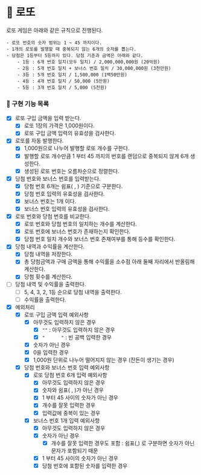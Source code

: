 # :slot_machine: 로또

로또 게임은 아래와 같은 규칙으로 진행된다.

```
- 로또 번호의 숫자 범위는 1 ~ 45 까지이다.
- 1개의 로또를 발행할 때 중복되지 않는 6개의 숫자를 뽑는다.
- 당첨은 1등부터 5등까지 있다. 당첨 기준과 금액은 아래와 같다.
	- 1등 : 6개 번호 일치(모두 일치) / 2,000,000,000원 (20억원)
	- 2등 : 5개 번호 일치 + 보너스 번호 일치 / 30,000,000원 (3천만원)
	- 3등 : 5개 번호 일치 / 1,500,000 (1백50만원)
	- 4등 : 4개 번호 일치 / 50,000 (5만원)
	- 5등 : 3개 번호 일치 / 5,000 (5천원)
```

### 🔨 구현 기능 목록

- [x] 로또 구입 금액을 입력 받는다.
  - [x] 로또 1장의 가격은 1,000원이다.
  - [x] 로또 구입 금액 입력의 유효성을 검사한다.
- [x] 로또를 자동 발행한다.
  - [x] 1,000원으로 나누어 발행할 로또 개수를 구한다.
  - [x] 발행할 로또 개수만큼 1 부터 45 까지의 번호를 랜덤으로 중복되지 않게 6개 생성한다.
  - [x] 생성된 로또 번호는 오름차순으로 정렬한다.
- [x] 당첨 번호와 보너스 번호를 입력받는다.
  - [x] 당첨 번호 6개는 쉼표( , ) 기준으로 구분한다.
  - [x] 당첨 번호 입력의 유효성을 검사한다.
  - [x] 보너스 번호는 1개 이다.
  - [x] 보너스 번호 입력의 유효성을 검사한다.
- [x] 로또 번호와 당첨 번호를 비교한다.
  - [x] 로또 번호와 당첨 번호의 일치하는 개수를 계산한다.
  - [x] 로또 번호에 보너스 번호가 존재하는지 확인한다.
  - [x] 당첨 번호 일치 개수와 보너스 번호 존재여부를 통해 등수를 확인한다.
- [x] 당첨 내역과 수익률을 계산한다.
  - [x] 당첨 내역을 저장한다.
  - [x] 총 당첨금액과 구매 금액을 통해 수익률을 소수점 아래 둘째 자리에서 반올림해 계산한다.
  - [x] 당첨 횟수를 계산한다.
- [ ] 당첨 내역 및 수익률을 출력한다.
  - [ ] 5, 4, 3, 2, 1등 순으로 당첨 내역을 출력한다.
  - [ ] 수익률을 출력한다.
- [x] 예외처리
  - [x] 로또 구입 금액 입력 예외사항
    - [x] 아무것도 입력하지 않은 경우
      - [x] `""` : 아무것도 입력하지 않은 경우
      - [x]  `"      "` : 빈 공백 입력한 경우
    - [x] 숫자가 아닌 경우
    - [x] 0을 입력한 경우
    - [x] 1,000원 단위로 나누어 떨어지지 않는 경우 (잔돈이 생기는 경우)
  - [x] 당첨 번호와 보너스 번호 입력 예외사항
    - [x] 로또 당첨 번호 6개 입력 예외사항
      - [x] 아무것도 입력하지 않은 경우
      - [x] 숫자와 쉼표( , )가 아닌 경우
      - [x] 1 부터 45 사이의 숫자가 아닌 경우
      - [x] 개수를 잘못 입력한 경우
      - [x] 입력값에 중복이 있는 경우
    - [x] 보너스 번호 1개 입력 예외사항
      - [x] 아무것도 입력하지 않은 경우
      - [x] 숫자가 아닌 경우
        - [x] 개수를 잘못 입력한 경우도 포함 : 쉼표(,) 로 구분하면 숫자가 아닌 문자가 포함되기 때문
      - [x] 1 부터 45 사이의 숫자가 아닌 경우
      - [x] 당첨 번호에 포함된 숫자를 입력한 경우